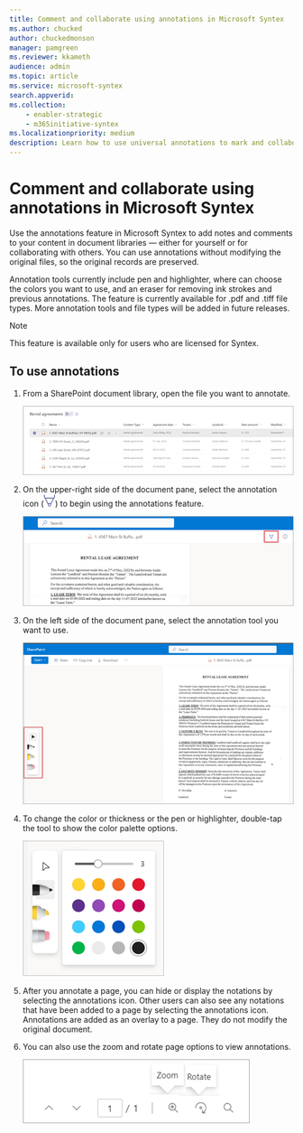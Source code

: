 ```yaml
---
title: Comment and collaborate using annotations in Microsoft Syntex
ms.author: chucked
author: chuckedmonson
manager: pamgreen
ms.reviewer: kkameth
audience: admin
ms.topic: article
ms.service: microsoft-syntex
search.appverid: 
ms.collection: 
    - enabler-strategic
    - m365initiative-syntex
ms.localizationpriority: medium
description: Learn how to use universal annotations to mark and collaborate on items in SharePoint document libraries using Microsoft Syntex.
---
```


# Comment and collaborate using annotations in Microsoft Syntex

Use the annotations feature in Microsoft Syntex to add notes and comments to your content in document libraries — either for yourself or for collaborating with others. You can use annotations without modifying the original files, so the original records are preserved.

Annotation tools currently include pen and highlighter, where can choose the colors you want to use, and an eraser for removing ink strokes and previous annotations. The feature is currently available for .pdf and .tiff file types. More annotation tools and file types will be added in future releases.

> [!NOTE]
> This feature is available only for users who are licensed for Syntex. 

## To use annotations

1. From a SharePoint document library, open the file you want to annotate.

    ![Screenshot of a document library showing a file selected to open.](../media/content-understanding/annotation-select-file.png)

2. On the upper-right side of the document pane, select the annotation icon (![Screenshot of the annotation icon.](../media/content-understanding/annotation-icon.png)) to begin using the annotations feature.

    ![Screenshot of a document pane showing the annotation icon highlighted.](../media/content-understanding/annotation-icon-document-page.png)

3. On the left side of the document pane, select the annotation tool you want to use.

    ![Screenshot of a document pane showing the annotation tools highlighted.](../media/content-understanding/annotation-tools-document-page.png)

4. To change the color or thickness or the pen or highlighter, double-tap the tool to show the color palette options.

    ![Screenshot of the color options for the annotation tools.](../media/content-understanding/annotation-tools-color-options.png)

5. After you annotate a page, you can hide or display the notations by selecting the annotations icon. Other users can also see any notations that have been added to a page by selecting the annotations icon. Annotations are added as an overlay to a page. They do not modify the original document.

6. You can also use the zoom and rotate page options to view annotations.

    ![Screenshot of the zoom and rotate page options for the annotation tools.](../media/content-understanding/annotation-zoom-rotate-options.png)